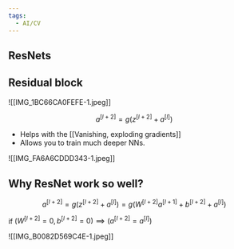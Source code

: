 ```yaml
---
tags:
  - AI/CV
---
```


## ResNets

## Residual block

![[IMG_1BC66CA0FEFE-1.jpeg]]

$$
a^{[l+2]} = g(z^{[l+2]} + a^{[l]})
$$

- Helps with the [[Vanishing, exploding gradients]]
- Allows you to train much deeper NNs.

![[IMG_FA6A6CDDD343-1.jpeg]]


## Why ResNet work so well?

$$
a^{[l+2]} = g(z^{[l+2]} + a^{[l]}) = g(W^{[l+2]}a^{[l+1]} + b^{[l+2]} + a^{[l]})
$$

if $(W^{[l+2]}=0, b^{[l+2]}=0) \implies (a^{[l+2]} =a^{[l]})$

![[IMG_B0082D569C4E-1.jpeg]]


